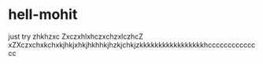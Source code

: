 # hell-mohit
just try
zhkhzxc
ZxczxhlxhczxchzxlczhcZ
xZXczxchxkchxkjhkjxhkjhkhhkjhzkjchkjzkkkkkkkkkkkkkkkkkhcccccccccccccc
